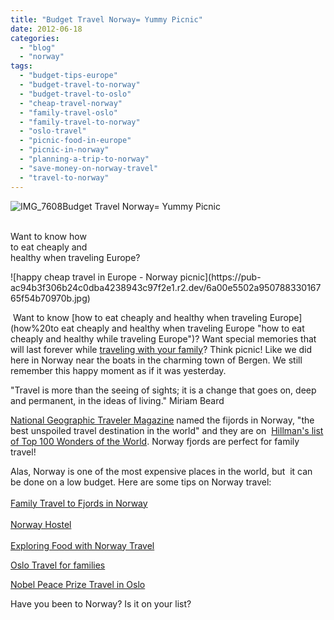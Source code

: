 ```yaml
---
title: "Budget Travel Norway= Yummy Picnic"
date: 2012-06-18
categories: 
  - "blog"
  - "norway"
tags: 
  - "budget-tips-europe"
  - "budget-travel-to-norway"
  - "budget-travel-to-oslo"
  - "cheap-travel-norway"
  - "family-travel-oslo"
  - "family-travel-to-norway"
  - "oslo-travel"
  - "picnic-food-in-europe"
  - "picnic-in-norway"
  - "planning-a-trip-to-norway"
  - "save-money-on-norway-travel"
  - "travel-to-norway"
---
```


![IMG_7608](https://pub-ac94b3f306b24c0dba4238943c97f2e1.r2.dev/6a00e5502a950788330168eaf7869f970c.jpg)Budget Travel Norway= Yummy Picnic

   
Want to know how  
to eat cheaply and  
healthy when traveling Europe?

<!--more--> ![happy cheap travel in Europe - Norway picnic](https://pub-ac94b3f306b24c0dba4238943c97f2e1.r2.dev/6a00e5502a95078833016765f54b70970b.jpg)  
  
 Want to know [how to eat cheaply and healthy when traveling Europe](how%20to eat cheaply and healthy when traveling Europe "how to eat cheaply and healthy while traveling Europe")? Want special memories that will last forever while [traveling with your family](http://soultravelers3new.local/2012/01/amazing-family-world-tour.html "amazing around the world family travel ")? Think picnic! Like we did here in Norway near the boats in the charming town of Bergen. We still remember this happy moment as if it was yesterday.  
  
"Travel is more than the seeing of sights; it is a change that goes on, deep and permanent, in the ideas of living." Miriam Beard  
[](http://www.nationalgeographic.com/adventure/0511/trips/adventure_travel_north.html)

[National Geographic Traveler Magazine](http://www.nationalgeographic.com/adventure/0511/trips/adventure_travel_north.html) named the fijords in Norway, "the best unspoiled travel destination in the world" and they are on  [Hillman's list of Top 100 Wonders of the World](http://www.hillmanwonders.com/). Norway fjords are perfect for family travel!

Alas, Norway is one of the most expensive places in the world, but  it can be done on a low budget. Here are some tips on Norway travel:  
[  
Family Travel to Fjords in Norway](http://soultravelers3new.local/2010/02/family-travel-photo-norway-in-a-nutshell-fijords-europe-roadtrip-budget-cheap-flam-train-vacation-.html#more "family travel fjords norway")  
[  
Norway Hostel](http://soultravelers3new.local/2009/03/family-travel-norway-in-a-nutshell-norwegian-fijord-photo.html#more "Norway hostel ")  
[  
Exploring Food with Norway Travel](http://soultravelers3new.local/2009/08/family-travel-photo-norway-bergen-fish-market-fresh-salmon.html#more "Exploring food Norway travel ")  
  
[Oslo Travel for families](http://soultravelers3new.local/2009/09/family-travel-photo-norway-oslo-vigeland-sculpture-park-mother-child.html#more "Oslo travel for families")  
  
[Nobel Peace Prize Travel in Oslo](http://soultravelers3new.local/2009/12/noble-peace-prize-obama-soultravelers3-education-family-travel-adventure-kids-war-peace.html#more "nobel peace prize travel in Oslo, norway")  
  
Have you been to Norway? Is it on your list?
